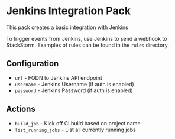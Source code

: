# Jenkins Integration Pack

This pack creates a basic integration with Jenkins

To trigger events from Jenkins, use Jenkins to send a webhook to
StackStorm. Examples of rules can be found in the `rules` directory.

## Configuration

* `url` - FQDN to Jenkins API endpoint
* `username` - Jenkins Username (if auth is enabled)
* `password` - Jenkins Password (if auth is enabled)

## Actions

* `build_job` - Kick off CI build based on project name
* `list_running_jobs` - List all currently running jobs
